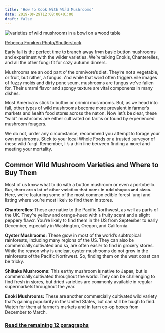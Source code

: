 ```yaml
---
title: 'How to Cook With Wild Mushrooms'
date: 2019-09-29T12:08:00+01:00
draft: false
---
```


![varieties of wild mushrooms in a bowl on a wood table](https://www.lifesavvy.com/p/uploads/2019/09/3d6b3715.jpg)

[Rebecca Fondren Photo/Shutterstock](https://www.shutterstock.com/image-photo/variety-mushrooms-basket-closeup-overhead-267579800)

Early fall is the perfect time to branch away from basic button mushrooms and experiment with the wilder varieties. We’re talking Enokis, Chanterelles, and all the other fungi fit for cozy autumn dinners.

Mushrooms are an odd part of the omnivore’s diet. They’re not a vegetable, or fruit, but rather, a fungus. And while that word often triggers vile images of fuzzy molds and dirty pond scum, mushrooms are fungus we’ve fallen for. Their umami flavor and spongy texture are vital components in many dishes.

Most Americans stick to button or crimini mushrooms. But, as we head into fall, other types of wild mushrooms become more prevalent in farmer’s markets and health food stores across the nation. Now let’s be clear, these “wild” mushrooms are either cultivated on farms or found by experienced mushroom foragers.

We do not, under any circumstance, recommend you attempt to forage your own mushrooms. Stick to your local Whole Foods or a trusted purveyor of these wild fungi. Remember, it’s a thin line between finding a morel and meeting your mortality.

Common Wild Mushroom Varieties and Where to Buy Them
----------------------------------------------------

Most of us know what to do with a button mushroom or even a portobello. But, there are a lot of other varieties that come in odd shapes and sizes. Here, we’re featuring some of the most common edible forest fungi and listing where you’re most likely to find them in stores.

**Chanterelles:** These are native to the Pacific Northwest, as well as parts of the UK. They’re yellow and orange-hued with a fruity scent and a slight peppery flavor. You’re likely to find them in the US from September to early December, especially in Washington, Oregon, and California.

**Oyster Mushrooms:** These grow in most of the world’s subtropical rainforests, including many regions of the US. They can also be commercially cultivated and so, are often easier to find in grocery stores. While the reason why is unclear, oyster mushrooms do not grow in the rainforests of the Pacific Northwest. So, finding them on the west coast can be tricky.

**Shiitake Mushrooms:** This earthy mushroom is native to Japan, but is commercially cultivated throughout the world. They can be challenging to find fresh in stores, but dried varieties are commonly available in regular supermarkets throughout the year.

**Enoki Mushrooms:** These are another commercially cultivated wild variety that’s gaining popularity in the United States, but can still be tough to find. Watch for them at farmer’s markets and in farm co-op boxes from December to March.

### [Read the remaining 12 paragraphs](https://www.lifesavvy.com/9643/how-to-cook-with-wild-mushrooms/)